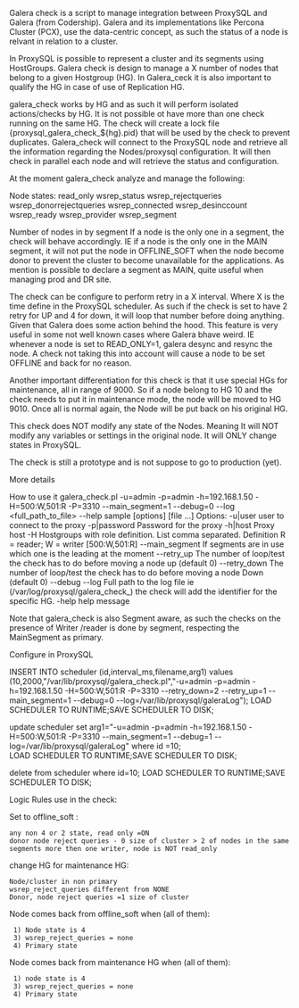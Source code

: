 Galera check is a script to manage integration between ProxySQL and Galera (from Codership).
Galera and its implementations like Percona Cluster (PCX), use the data-centric concept, as such the status of a node is relvant in relation to a cluster.

In ProxySQL is possible to represent a cluster and its segments using HostGroups.
Galera check is design to manage a X number of nodes that belong to a given Hostgroup (HG).
In Galera_ceck it is also important to qualify the HG in case of use of Replication HG.

galera_check works by HG and as such it will perform isolated actions/checks by HG.
It is not possible ot have more than one check running on the same HG.
The check will create a lock file {proxysql_galera_check_${hg}.pid} that will be used by the check to prevent duplicates.
Galera_check will connect to the ProxySQL node and retrieve all the information regarding the Nodes/proxysql configuration. 
It will then check in parallel each node and will retrieve the status and configuration.

At the moment galera_check analyze and manage the following:

Node states: 
  read_only 
  wsrep_status 
  wsrep_rejectqueries 
  wsrep_donorrejectqueries 
  wsrep_connected 
  wsrep_desinccount 
  wsrep_ready 
  wsrep_provider 
  wsrep_segment 

Number of nodes in by segment If a node is the only one in a segment, the check will behave accordingly. 
IE if a node is the only one in the MAIN segment, it will not put the node in OFFLINE_SOFT when the node become donor to prevent the cluster to become unavailable for the applications. 
As mention is possible to declare a segment as MAIN, quite useful when managing prod and DR site.

The check can be configure to perform retry in a X interval. 
Where X is the time define in the ProxySQL scheduler. 
As such if the check is set to have 2 retry for UP and 4 for down, it will loop that number before doing anything. Given that Galera does some action behind the hood.
This feature is very useful in some not well known cases where Galera bhave weird.
IE whenever a node is set to READ_ONLY=1, galera desync and resync the node. 
A check not taking this into account will cause a node to be set OFFLINE and back for no reason.

Another important differentiation for this check is that it use special HGs for maintenance, all in range of 9000. 
So if a node belong to HG 10 and the check needs to put it in maintenance mode, the node will be moved to HG 9010. 
Once all is normal again, the Node will be put back on his original HG.

This check does NOT modify any state of the Nodes. 
Meaning It will NOT modify any variables or settings in the original node. It will ONLY change states in ProxySQL. 

    
The check is still a prototype and is not suppose to go to production (yet).

More details

How to use it
galera_check.pl -u=admin -p=admin -h=192.168.1.50 -H=500:W,501:R -P=3310 --main_segment=1 --debug=0  --log <full_path_to_file> --help
sample [options] [file ...]
 Options:
   -u|user         user to connect to the proxy
   -p|password     Password for the proxy
   -h|host         Proxy host
   -H              Hostgroups with role definition. List comma separated.
		    Definition R = reader; W = writer [500:W,501:R]
   --main_segment  If segments are in use which one is the leading at the moment
   --retry_up      The number of loop/test the check has to do before moving a node up (default 0)
   --retry_down    The number of loop/test the check has to do before moving a node Down (default 0)
   --debug
   --log	  Full path to the log file ie (/var/log/proxysql/galera_check_) the check will add
		    the identifier for the specific HG.
   -help          help message
   

Note that galera_check is also Segment aware, as such the checks on the presence of Writer /reader is done by segment, respecting the MainSegment as primary.


Configure in ProxySQL


INSERT  INTO scheduler (id,interval_ms,filename,arg1) values (10,2000,"/var/lib/proxysql/galera_check.pl","-u=admin -p=admin -h=192.168.1.50 -H=500:W,501:R -P=3310 --retry_down=2 --retry_up=1 --main_segment=1 --debug=0  --log=/var/lib/proxysql/galeraLog");
LOAD SCHEDULER TO RUNTIME;SAVE SCHEDULER TO DISK;
  
update scheduler set arg1="-u=admin -p=admin -h=192.168.1.50 -H=500:W,501:R -P=3310 --main_segment=1 --debug=1  --log=/var/lib/proxysql/galeraLog" where id =10;  
LOAD SCHEDULER TO RUNTIME;SAVE SCHEDULER TO DISK;


delete from scheduler where id=10;
LOAD SCHEDULER TO RUNTIME;SAVE SCHEDULER TO DISK;

Logic Rules use in the check:

Set to offline_soft :
    
    any non 4 or 2 state, read only =ON
    donor node reject queries - 0 size of cluster > 2 of nodes in the same segments more then one writer, node is NOT read_only


change HG for maintenance HG:
    
    Node/cluster in non primary
    wsrep_reject_queries different from NONE
    Donor, node reject queries =1 size of cluster 


Node comes back from offline_soft when (all of them):

     1) Node state is 4
     3) wsrep_reject_queries = none
     4) Primary state


Node comes back from maintenance HG when (all of them):

     1) node state is 4
     3) wsrep_reject_queries = none
     4) Primary state
     
     

